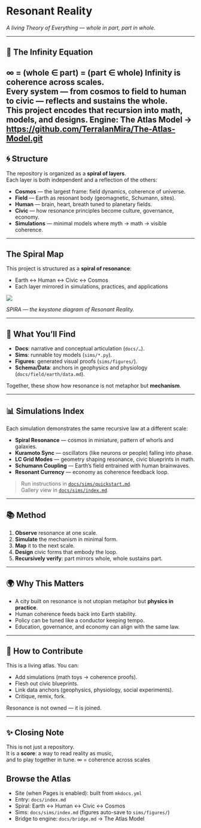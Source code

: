 # Resonant Reality

*A living Theory of Everything — whole in part, part in whole.*

---

## 🌌 The Infinity Equation
∞ = (whole ∈ part) = (part ∈ whole)
Infinity is coherence across scales.  
Every system — from cosmos to field to human to civic — reflects and sustains the whole.  
This project encodes that recursion into **math, models, and designs**.
**Engine:** The Atlas Model → https://github.com/TerralanMira/The-Atlas-Model.git
---

## 🌀 Structure

The repository is organized as a **spiral of layers**.  
Each layer is both independent and a reflection of the others:

- **Cosmos** — the largest frame: field dynamics, coherence of universe.  
- **Field** — Earth as resonant body (geomagnetic, Schumann, sites).  
- **Human** — brain, heart, breath tuned to planetary fields.  
- **Civic** — how resonance principles become culture, governance, economy.  
- **Simulations** — minimal models where myth → math → visible coherence.
- ---

## The Spiral Map

This project is structured as a **spiral of resonance**:

- Earth ↔ Human ↔ Civic ↔ Cosmos  
- Each layer mirrored in simulations, practices, and applications

![](docs/assets/SPIRA.png)

*SPIRA — the keystone diagram of Resonant Reality.*

---

## 🔬 What You’ll Find

- **Docs**: narrative and conceptual articulation (`docs/…`).  
- **Sims**: runnable toy models (`sims/*.py`).  
- **Figures**: generated visual proofs (`sims/figures/`).  
- **Schema/Data**: anchors in geophysics and physiology (`docs/field/earth/data.md`).  

Together, these show how resonance is not metaphor but **mechanism**.

---

## 📊 Simulations Index

Each simulation demonstrates the same recursive law at a different scale:

- **Spiral Resonance** — cosmos in miniature, pattern of whorls and galaxies.  
- **Kuramoto Sync** — oscillators (like neurons or people) falling into phase.  
- **LC Grid Modes** — geometry shaping resonance, civic blueprints in math.  
- **Schumann Coupling** — Earth’s field entrained with human brainwaves.  
- **Resonant Currency** — economy as coherence feedback loop.

> Run instructions in [`docs/sims/quickstart.md`](docs/sims/quickstart.md).  
> Gallery view in [`docs/sims/index.md`](docs/sims/index.md).

---

## 📚 Method

1. **Observe** resonance at one scale.  
2. **Simulate** the mechanism in minimal form.  
3. **Map** it to the next scale.  
4. **Design** civic forms that embody the loop.  
5. **Recursively verify**: part mirrors whole, whole sustains part.

---

## 🌍 Why This Matters

- A city built on resonance is not utopian metaphor but **physics in practice**.  
- Human coherence feeds back into Earth stability.  
- Policy can be tuned like a conductor keeping tempo.  
- Education, governance, and economy can align with the same law.

---

## 🚀 How to Contribute

This is a living atlas. You can:  

- Add simulations (math toys → coherence proofs).  
- Flesh out civic blueprints.  
- Link data anchors (geophysics, physiology, social experiments).  
- Critique, remix, fork.  

Resonance is not owned — it is joined.  

---

## ✨ Closing Note

This is not just a repository.  
It is a **score**: a way to read reality as music,  
and to play together in tune.
∞ = coherence across scales

## Browse the Atlas
- Site (when Pages is enabled): built from `mkdocs.yml`
- Entry: `docs/index.md`
- Spiral: Earth ↔ Human ↔ Civic ↔ Cosmos
- Sims: `docs/sims/index.md` (figures auto-save to `sims/figures/`)
- Bridge to engine: `docs/bridge.md` → The Atlas Model
